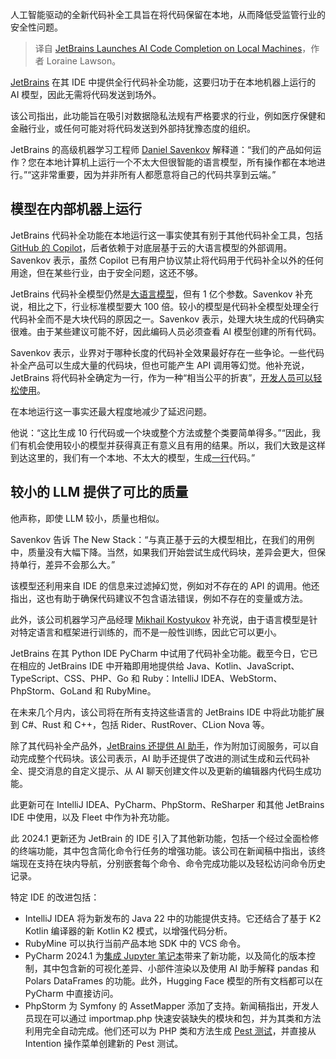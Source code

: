 
<!--
title: JetBrains推出本地运行的AI代码补全
cover: https://cdn.thenewstack.io/media/2024/04/1bc544ba-despaired-2261021_1920.jpg
-->

人工智能驱动的全新代码补全工具旨在将代码保留在本地，从而降低受监管行业的安全性问题。

> 译自 [JetBrains Launches AI Code Completion on Local Machines](https://thenewstack.io/jetbrains-launches-ai-code-completion-on-local-machines/)，作者 Loraine Lawson。

[JetBrains](https://www.jetbrains.com/) 在其 IDE 中提供全行代码补全功能，这要归功于在本地机器上运行的 AI 模型，因此无需将代码发送到场外。

该公司指出，此功能旨在吸引对数据隐私法规有严格要求的行业，例如医疗保健和金融行业，或任何可能对将代码发送到外部持犹豫态度的组织。

JetBrains 的高级机器学习工程师 [Daniel Savenkov](https://www.linkedin.com/in/daniel-savenkov-098b41149/?originalSubdomain=rs) 解释道：“我们的产品如何运作？您在本地计算机上运行一个不太大但很智能的语言模型，所有操作都在本地进行。”“这非常重要，因为并非所有人都愿意将自己的代码共享到云端。”

## 模型在内部机器上运行

JetBrains 代码补全功能在本地运行这一事实使其有别于其他代码补全工具，包括 [GitHub 的 Copilot](https://thenewstack.io/hey-github-tries-a-voice-interface-for-copilot/)，后者依赖于对底层基于云的大语言模型的外部调用。Savenkov 表示，虽然 Copilot 已有用户协议禁止将代码用于代码补全以外的任何用途，但在某些行业，由于安全问题，这还不够。

JetBrains 代码补全模型仍然是[大语言模型](https://thenewstack.io/why-large-language-models-wont-replace-human-coders/)，但有 1 亿个参数。Savenkov 补充说，相比之下，行业标准模型要大 100 倍。较小的模型是代码补全模型处理全行代码补全而不是大块代码的原因之一。Savenkov 表示，处理大块生成的代码确实很难。由于某些建议可能不好，因此编码人员必须查看 AI 模型创建的所有代码。

Savenkov 表示，业界对于哪种长度的代码补全效果最好存在一些争论。一些代码补全产品可以生成大量的代码块，但也可能产生 API 调用等幻觉。他补充说，JetBrains 将代码补全确定为一行，作为一种“相当公平的折衷”，[开发人员可以轻松使用](https://thenewstack.io/using-ai-to-help-developers-work-with-regular-expressions/)。

在本地运行这一事实还最大程度地减少了延迟问题。

他说：“这比生成 10 行代码或一个块或整个方法或整个类要简单得多。”“因此，我们有机会使用较小的模型并获得真正有意义且有用的结果。所以，我们大致是这样到达这里的，我们有一个本地、不太大的模型，生成[一行](https://thenewstack.io/preflight-defends-against-supply-chain-attacks-with-single-line-of-code/)代码。”

## 较小的 LLM 提供了可比的质量

他声称，即使 LLM 较小，质量也相似。

Savenkov 告诉 The New Stack：“与真正基于云的大模型相比，在我们的用例中，质量没有大幅下降。当然，如果我们开始尝试生成代码块，差异会更大，但保持单行，差异不会那么大。”

该模型还利用来自 IDE 的信息来过滤掉幻觉，例如对不存在的 API 的调用。他还指出，这也有助于确保代码建议不包含语法错误，例如不存在的变量或方法。

此外，该公司机器学习产品经理 [Mikhail Kostyukov](https://www.linkedin.com/in/mikhailkin/?originalSubdomain=nl) 补充说，由于语言模型是针对特定语言和框架进行训练的，而不是一般性训练，因此它可以更小。

JetBrains 在其 Python IDE PyCharm 中试用了代码补全功能。截至今日，它已在相应的 JetBrains IDE 中开箱即用地提供给 Java、Kotlin、JavaScript、TypeScript、CSS、PHP、Go 和 Ruby：IntelliJ IDEA、WebStorm、PhpStorm、GoLand 和 RubyMine。

在未来几个月内，该公司将在所有支持这些语言的 JetBrains IDE 中将此功能扩展到 C#、Rust 和 C++，包括 Rider、RustRover、CLion Nova 等。

除了其代码补全产品外，[JetBrains 还提供 AI 助手](https://thenewstack.io/jetbrains-launches-new-ai-assistant-powered-by-multiple-llms/)，作为附加订阅服务，可以自动完成整个代码块。该公司表示，AI 助手还提供了改进的测试生成和云代码补全、提交消息的自定义提示、从 AI 聊天创建文件以及更新的编辑器内代码生成功能。

此更新可在 IntelliJ IDEA、PyCharm、PhpStorm、ReSharper 和其他 JetBrains IDE 中使用，以及 Fleet 中作为补充功能。

此 2024.1 更新还为 JetBrain 的 IDE 引入了其他新功能，包括一个经过全面检修的终端功能，其中包含简化命令行任务的增强功能。该公司在新闻稿中指出，该终端现在支持在块内导航，分别嵌套每个命令、命令完成功能以及轻松访问命令历史记录。

特定 IDE 的改进包括：

- IntelliJ IDEA 将为新发布的 Java 22 中的功能提供支持。它还结合了基于 K2 Kotlin 编译器的新 Kotlin K2 模式，以增强代码分析。
- RubyMine 可以执行当前产品本地 SDK 中的 VCS 命令。
- PyCharm 2024.1 为[集成 Jupyter 笔记本](https://thenewstack.io/integrate-jupyter-notebooks-with-github/)带来了新功能，以及简化的版本控制，其中包含新的可视化差异、小部件渲染以及使用 AI 助手解释 pandas 和 Polars DataFrames 的功能。此外，Hugging Face 模型的所有文档都可以在 PyCharm 中直接访问。
- PhpStorm 为 Symfony 的 AssetMapper 添加了支持。新闻稿指出，开发人员现在可以通过 importmap.php 快速安装缺失的模块和包，并为其类和方法利用完全自动完成。他们还可以为 PHP 类和方法生成 [Pest 测试](https://pestphp.com/)，并直接从 Intention 操作菜单创建新的 Pest 测试。
